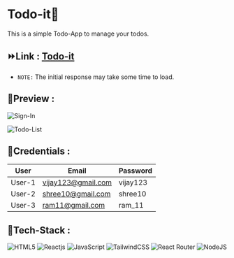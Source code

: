 # Todo-it📝

This is a simple Todo-App to manage your todos.

## ⏩Link : [Todo-it](https://mytodo-it.netlify.app/)

- `NOTE:` The initial response may take some time to load.

## 📜Preview : 

![Sign-In](images/todo-1.png)

![Todo-List](images/todo-2.png)

## 🔑Credentials :

| User   | Email                | Password   |
| ------ | -------------------- | ---------- |
| User-1 | vijay123@gmail.com   | vijay123   |
| User-2 | shree10@gmail.com    | shree10    |
| User-3 | ram11@gmail.com      | ram_11     |

## 💼Tech-Stack : 

![HTML5](https://img.shields.io/badge/html5-%23E34F26.svg?style=for-the-badge&logo=html5&logoColor=black)
![Reactjs](https://img.shields.io/badge/react.js-blue?&style=for-the-badge&logo=react&logoColor=black)
![JavaScript](https://img.shields.io/badge/javascript-ffa500?style=for-the-badge&logo=javascript&logoColor=black)
![TailwindCSS](https://img.shields.io/badge/tailwindcss-%2338B2AC.svg?style=for-the-badge&logo=tailwind-css&logoColor=black)
![React Router](https://img.shields.io/badge/React_Router-CA4245?style=for-the-badge&logo=react-router&logoColor=black)
![NodeJS](https://img.shields.io/badge/node.js-6GA55F?style=for-the-badge&logo=node.js&logoColor=black)
